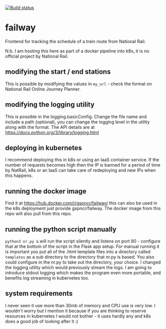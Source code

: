 [![Build status](https://dynatracegary.visualstudio.com/Failway/_apis/build/status/Failway-Docker%20container-CI)](https://dynatracegary.visualstudio.com/Failway/_build/latest?definitionId=1)

# failway
Frontend for tracking the schedule of a train route from National Rail. 

N.b. I am hosting this here as part of a docker pipeline into k8s, it is no official project by National Rail. 

## modifying the start / end stations
This is possible by modifying the values in `my_url` - check the format on National Rail Online Journey Planner.

## modifying the logging utility
This is possible in the logging.basicConfig. Change the file name and include a path (optional), you can change the logging level in the utility along with the format. The API details are at https://docs.python.org/3/library/logging.html

## deploying in kubernetes
I recommend deploying this in k8s or using an IaaS container service. If the number of requests becomes high then the IP is banned for a period of time by NatRail, k8s or an IaaS can take care of redeploying and new IPs when this happens.

## running the docker image
Find it at https://hub.docker.com/r/gspncr/failway/ this can also be used in the k8s deployment just provide gspncr/failway. The docker image from this repo will also pull from this repo. 

## running the python script manually
`python3 nr.py &` will run the script silently and listens on port 80 - configure that at the bottom of the script in the Flask app setup. 
For manual running it is important you put all of the .html template files into a directory called `templates` as a sub directory to the directory that nr.py is based. You also could configure in the nr.py to take out the directory, your choice.
I changed the logging utility which would previously stream the logs. I am going to introduce stdout logging which makes the program even more portable, and benefits log streaming in kubernetes too.

## system requirements
I never seen it use more than 30mb of memory and CPU use is very low. I wouldn't worry but I mention it because if you are thinking to reserve resources in kubernetes I would not bother - it uses hardly any and k8s does a good job of looking after it :)
